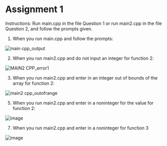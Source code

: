 # Assignment 1

Instructions:
Run main.cpp in the file Question 1 or run main2.cpp in the file Question 2, and follow the prompts given. 

1) When you run main.cpp and follow the prompts:

![main cpp_output](https://github.com/lisal00/A1/assets/143776518/27f5d55e-d593-4c48-a922-25c6add94262)

2) When you run main2.cpp and do not input an integer for function 2:

![MAIN2 CPP_error1](https://github.com/lisal00/A1/assets/143776518/e0a14946-2c85-42f1-9655-16756b4da08b)

3) When you run main2.cpp and enter in an integer out of bounds of the array for function 2:

![main2 cpp_outofrange](https://github.com/lisal00/A1/assets/143776518/edff5932-8ad3-4936-87b0-c94cf6b97ff4)

5) When you run main2.cpp and enter in a noninteger for the value for function 2:
   
![image](https://github.com/lisal00/A1/assets/143776518/c07ab568-fcb0-4269-9392-9e50730a0920)

7) When you run main2.cpp and enter in a noninteger for function 3
   
![image](https://github.com/lisal00/A1/assets/143776518/5ad537d1-5f5d-4201-b9ef-edf2a7b22415)
